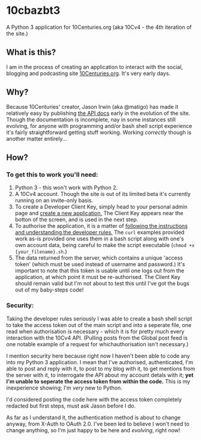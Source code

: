 # 10cbazbt3
A Python 3 application for 10Centuries.org (aka 10Cv4 - the 4th iteration of the site.)

## What is this?
I am in the process of creating an application to interact with the social, blogging and podcasting site [10Centuries.org](http://10centuries.org).  It's very early days.

## Why?
Because 10Centuries' creator, Jason Irwin (aka @matigo) has made it relatively easy by publishing [the API docs](https://docs.10centuries.org/) early in the evolution of the site.  Though the documentation is incomplete, nay in some instances still evolving, for anyone with programming and/or bash shell script experience it's fairly straightforward getting stuff working.  Working *correctly* though is another matter entirely...

## How?
### To get this to work you'll need:
1. Python 3 - this won't work with Python 2.
1. A 10Cv4 account.  Though the site is out of its limited beta it's currently running on an invite-only basis.
1. To create a Developer Client Key, simply head to your personal admin page and [create a new application.](https://admin.10centuries.org/apps/)  The Client Key appears near the botton of the screen, and is used in the next step.
1. To authorise the application, it is a matter of [following the instructions and understanding the developer rules.](https://docs.10centuries.org/auth)  The `curl` examples provided work as-is provided one uses them in a bash script along with one's own account data, being careful to make the script executable (`chmod +x {your_filename}.sh`.)
1. The data returned from the server, which contains a unique 'access token' (which must be used instead of username and password.)  It's important to note that this token is usable until one logs out from the application, at which point it must be re-authorised.  The Client Key should remain valid but I'm not about to test this until I've got the bugs out of my baby-steps code!

### Security:
Taking the developer rules seriously I was able to create a bash shell script to take the access token out of the main script and into a seperate file, one read when authorisation is necessary - which it is for pretty much every interaction with the 10Cv4 API.  (Pulling posts from the Global post feed is one notable example of a request for whichauthorisation isn't necessary.)

I mention security here because right now I haven't been able to code any into my Python 3 application.  I mean that I've authorised, authenticated, I'm able to post and reply with it, to post to my blog with it, to get mentions from the server with it, to interrogate the API about my account detals with it; **yet I'm unable to seperate the access token from within the code.**  This is my inexperience showing; I'm *very* new to Python.

I'd considered posting the code here with the access token completely redacted but first steps, must ask Jason before I do.

As far as I understand it, the authentication method is about to change anyway, from X-Auth to OAuth 2.0.  I've been led to believe I won't need to change anything, so I'm just happy to be here and *evolving*, right now!

